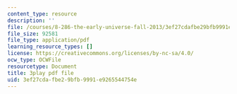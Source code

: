 ```yaml
---
content_type: resource
description: ''
file: /courses/8-286-the-early-universe-fall-2013/3ef27cdafbe29bfb9991e9265544754e_seBwiL9InII.pdf
file_size: 92581
file_type: application/pdf
learning_resource_types: []
license: https://creativecommons.org/licenses/by-nc-sa/4.0/
ocw_type: OCWFile
resourcetype: Document
title: 3play pdf file
uid: 3ef27cda-fbe2-9bfb-9991-e9265544754e
---
```

